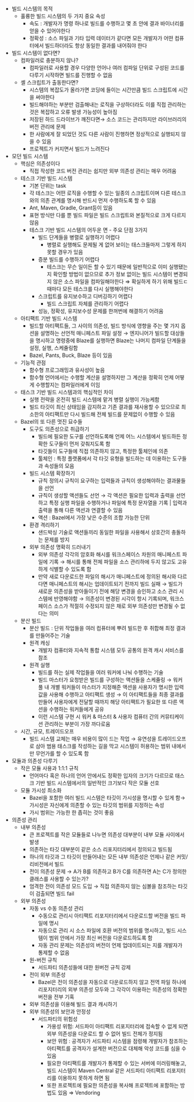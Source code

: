 - 빌드 시스템의 목적
    - 훌륭한 빌드 시스템의 두 가지 중요 속성
        - 속도 : 개발자가 명령 하나로 빌드를 수행하고 몇 초 안에 결과 바이너리를 얻을 수 있어야한다
        - 정확성 : 소스 파일과 기타 입력 데이터가 같다면 모든 개발자가 어떤 컴퓨터에서 빌드하더라도 항상 동일한 결과를 내어줘야 한다
- 빌드 시스템이 없다면?
    - 컴파일러로 충분하지 않나?
        - 컴파일러로 사용할 경우 다양한 언어나 여러 컴파일 단위로 구성된 코드를 다루기 시작하면 빌드를 진행할 수 없음
    - 셸 스크립트가 출동한다면?
        - 시스템의 복잡도가 올라가면 코딩에 들이는 시간만큼 빌드 스크립트에 시간을 써야한다
        - 빌드해야하는 부분만 검출해내는 로직을 구상하더라도 이를 직접 관리하는 것은 복잡하고 오류 발생 가능성이 높아짐
        - 저장된 하드 드라이브가 깨진다면→ 소스 코드는 관리하지만 라이브러리의 버전 관리에 문제
        - 한 사람에게 잘 되었던 것도 다른 사람이 진행하면 정상적으로 실행되지 않을 수 있음
        - 프로젝트가 커지면서 빌드가 느려진다
- 모던 빌드 시스템
    - 핵심은 의존성이다
        - 직접 작성한 코드 버전 관리는 쉽지만 외부 의존성 관리는 매우 어려움
    - 테스크 기반 빌드 시스템
        - 기본 단위는 task
        - 각 테스크는 어떤 로직을 수행할 수 있는 일종의 스크립트이며 다른 테스크와의 의존 관계를 명시해 반드시 먼저 수행하도록 할 수 있음
        - Ant, Maven, Gradle, Grant등이 있음
        - 표현 방식만 다를 뿐 빌드 파일은 빌드 스크립트와 본질적으로 크게 다르지 않음
        - 테스크 기반 빌드 시스템의 어두운 면 - 주요 단점 3가지
            - 빌드 단계들을 병렬로 실행하기 어렵다
                - 병렬로 실행해도 문제될 게 없어 보이는 태스크들마저 그렇게 하지 못할 경우가 있음
            - 증분 빌드를 수행하기 어렵다
                - 테스크는 무슨 일이든 할 수 있기 때문에 일반적으로 이미 실행됐는지 확인할 방법이 없으므로 추가 정보 없이는 빌드 시스템이 변경되지 않은 소스 파일을 컴파일해야한다 ⇒ 확실하게 하기 위해 빌드ㄷ 때마다 모든 테스크를 다시 실행해야한다
            - 스크립트를 유지보수하고 디버깅하기 어렵다
                - 빌드 스크립트 자체를 관리하기 어렵다
            - 성능, 정확성, 유지보수성 문제를 한꺼번에 해결하기 어려움
    - 아티팩트 기반 빌드 시스템
        - 빌드할 아티팩트들, 그 사이의 의존성, 빌드 방식에 영향을 주는 몇 가지 옵션을 설명하는 선언적 매니페스트 파일 설정 → 엔지니어가 빌드할 대상들을 명시하고 명령중에 Blaze를 실행하면 Blaze는 나머지 컴파일 단계들을 설정, 실행, 스케쥴링함
        - Bazel, Pants, Buck, Blaze 등이 있음
    - 기능적 관점
        - 함수형 프로그래밍과 유사성이 높음
        - 함수형 언어에서는 수행할 계산을 설명하지만 그 계산을 정확히 언제 어떻게 수행할지는 컴파일러에게 이임
    - 태스크 기반 빌드 시스템과의 핵심적인 차이
        - 실행 전략을 온전히 빌드 시스템에 맡겨 병렬 실행이 가능케함
        - 빌드 타깃이 최신 상태임을 감지하고 기존 결과를 재사용할 수 있으므로 최소한의 아티팩트만 다시 빌드해 전체 빌드를 문제없이 수행할 수 있음
    - Bazel의 또 다른 멋진 묘수들
        - 도구도 의존성으로 취급하기
            - 빌드에 필요한 도구를 선언하도록해 언제 어느 시스템에서 빌드하든 정확한 도구들이 먼저 갖춰지도록 함
            - 타깃들이 도구들에 직접 의존하지 않고, 특정한 툴체인에 의존
            - 툴체인 : 특정 플랫폼에서 각 타깃 유형을 빌드하는 데 이용하는 도구들과 속성들의 모음
        - 빌드 시스템 확장하기
            - 규칙 정의시 규칙이 요구하는 입력들과 규칙이 생성해야하는 결과물들을 선언
            - 규칙이 생성할 액션들도 선언 → 각 액션은 필요한 입력과 출력을 선언하고 특정 실행 파일을 수행하거나 파일에 특정 문자열을 기록 | 입력과 출력을 통해 다른 액션과 연결할 수 있음
            - 액션 : Bazel에서 가장 낮은 수준의 조합 가능한 단위
        - 환경 격리하기
            - 샌드박싱 기술로 액션들끼리 동일한 파일을 사용해서 상호간의 충돌하는 문제를 방지
        - 외부 의존성 명확히 드러내기
            - 외부 의존성 각각의 암호화 해시를 워크스페이스 차원의 매니페스트 파일에 기록 → 해시를 통해 전체 파일을 소스 관리하에 두지 않고도 고유하게 식별할 수 있도록 함
            - 만약 새로 다운로드한 파일의 해시가 매니페스트에 정의된 해시와 다르다면 매니페스트의 해시는 업데이트되기 전까지 빌드 실패 → 빌드가 새로운 의존성을 받아들이기 전에 해당 변경을 승인하고 소스 관리 시스템에 반영해야함 → 의존성이 변경된 시각이 항시 기록되며, 워크스페이스 소스가 적절히 수정되지 않은 채로 외부 의존성만 변경될 수 없다는 의미
    - 분산 빌드
        - 분산 빌드 : 단위 작업들을 여러 컴퓨터에 뿌려 빌드한 후 취합해 최정 결과를 만들어주는 기술
        - 원격 캐싱
            - 개발자 컴퓨터와 지속적 통합 시스템 모두 공통의 원격 캐시 서비스를 참조
        - 원격 실행
            - 빌드를 하는 실제 작업들을 여러 워커에 나눠 수행하는 기술
            - 빌드 마스터가 요청받은 빌드를 구성하는 액션들을 스케쥴링 → 워커 풀 내 개별 워커들이 마스터가 지정해준 액션을 사용자가 명시한 입력값을 사용해 수행하고 아티팩트 생성 → 이 아티팩트들을 최종 결과를 만들어 사용자에게 전달할 때까지 해당 아티팩트가 필요한 또 다른 액션을 수행하는 워커들에게 공유
            - 이런 시스템 구현 시 워커 & 마스터 & 사용자 컴퓨터 간의 커뮤티케이션 관리하는 부분이 가장 까다로움
    - 시간, 규모, 트레이드오프
        - 빌드 시스템 교체는 매우 비용이 많이 드는 작업 → 유연성을 트레이드오프로 삼아 범용 태스크를 작성하는 길을 막고 시스템이 허용하는 범위 내에서만 무언가를 할 수 있도록 함
- 모듈과 의존성 다루기
    - 작은 모듈 사용과 1:1:1 규칙
        - 언어마다 혹은 하나의 언어 안에서도 정확한 입자의 크기가 다르므로 태스크 기반 빌드 시스템에서의 일반적인 크기보다 작은 모듈 선호
    - 모듈 가시성 최소화
        - Bazel을 포함한 여러 빌드 시스템은 타깃이 가시성을 명시할 수 있게 함→ 가시성은 자신에게 의존할 수 있는 타깃의 범위를 지정하는 속성
        - 가시 범위는 가능한 한 좁히는 것이 좋음
- 의존성 관리
    - 내부 의존성
        - 큰 프로젝트를 작은 모듈들로 나누면 의존성 대부분이 내부 모듈 사이에서 발생
        - 의존하는 타깃 대부분이 같은 소스 리포지터리에서 정의되고 빌드됨
        - 하나의 타깃과 그 타깃이 만들어내는 모든 내부 의존성은 언제나 같은 커밋/리비전에서 빌드
        - 전이 의존성 문제 → A가 B를 의존하고 B가 C를 의존하면 A는 C가 정의한 클래스를 사용할 수 있는가?
        - 엄격한 전이 의존성 모드 도입 → 직접 의존하지 않는 심볼을 참조하는 타깃이 검출되면 빌드 fail
    - 외부 의존성
        - 자동 vs 수동 의존성 관리
            - 수동으로 관리시 아티팩트 리포지터리에서 다운로드할 버전을 빌드 파일에 명시
            - 자동으로 관리 시 소스 파일에 호환 버전의 범위를 명시하고, 빌드 시스템이 범위 안에서 가장 최신 버전을 다운로드하도록 함
            - 자동 관리 문제는 의존성의 버전이 언제 업데이트되는 지를 개발자가 통제할 수 없음
        - 원-버전 규칙
            - 서드파티 의존성들에 대한 원버전 규칙 강제
        - 전이 외부 의존성
            - Bazel은 전이 의존성을 자동으로 다운로드하지 않고 전역 파일 하나에 리포지터리의 외부 의존성 모두와 그 각각이 이용하는 의존성의 정확한 버전을 전부 기혹
        - 외부 의존성을 이용해 빌드 결과 캐시하기
        - 외부 의존성의 보안과 안정성
            - 서드파티의 위험성
                - 가용성 위험: 서드파이 아티팩트 리포지터리에 접속할 수 없게 되면 외부 의존성을 다운로드 할 수 없어 빌드 전체가 정지됨
                - 보안 위험 : 공격자가 서드파티 시스템을 점령해 개발자가 참조하는 아티팩트를 공격자가 설계한 버전으로 대체해 악성 코드를 심을 수 있음
                - 필요한 아티팩트를 개발자가 통제할 수 있는 서버에 미러링해놓고, 빌드 시스템이 Maven Central 같은 서드파티 아티팩트 리포지터리를 이용하지 못하게 하면 됨
                - 또한 프로젝트에 필요한 의존성을 복사해 프로젝트에 포함하는 방법도 있음 ⇒ Vendoring